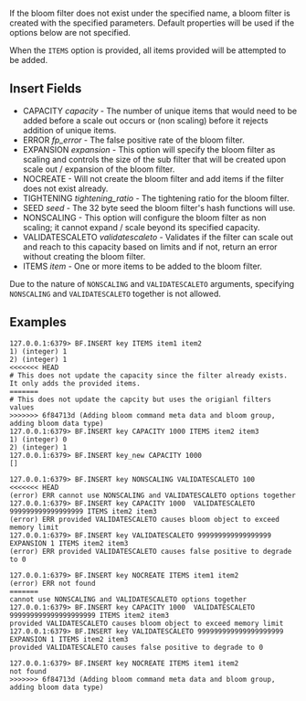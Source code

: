 If the bloom filter does not exist under the specified name, a bloom filter is created with the specified parameters. Default properties will be used if the options below are not specified.

When the `ITEMS` option is provided, all items provided will be attempted to be added.

## Insert Fields

* CAPACITY *capacity* -  The number of unique items that would need to be added before a scale out occurs or (non scaling) before it rejects addition of unique items. 
* ERROR *fp_error* - The false positive rate of the bloom filter.
* EXPANSION *expansion* - This option will specify the bloom filter as scaling and controls the size of the sub filter that will be created upon scale out / expansion of the bloom filter.
* NOCREATE  - Will not create the bloom filter and add items if the filter does not exist already.
* TIGHTENING *tightening_ratio* - The tightening ratio for the bloom filter.
* SEED *seed* - The 32 byte seed the bloom filter's hash functions will use.
* NONSCALING - This option will configure the bloom filter as non scaling; it cannot expand / scale beyond its specified capacity.
* VALIDATESCALETO *validatescaleto* - Validates if the filter can scale out and reach to this capacity based on limits and if not, return an error without creating the bloom filter.
* ITEMS *item* - One or more items to be added to the bloom filter.

Due to the nature of `NONSCALING` and `VALIDATESCALETO` arguments, specifying `NONSCALING` and `VALIDATESCALETO` together is not allowed.

## Examples

```
127.0.0.1:6379> BF.INSERT key ITEMS item1 item2
1) (integer) 1
2) (integer) 1
<<<<<<< HEAD
# This does not update the capacity since the filter already exists. It only adds the provided items.
=======
# This does not update the capcity but uses the origianl filters values
>>>>>>> 6f84713d (Adding bloom command meta data and bloom group, adding bloom data type)
127.0.0.1:6379> BF.INSERT key CAPACITY 1000 ITEMS item2 item3
1) (integer) 0
2) (integer) 1
127.0.0.1:6379> BF.INSERT key_new CAPACITY 1000
[]
```

```
127.0.0.1:6379> BF.INSERT key NONSCALING VALIDATESCALETO 100
<<<<<<< HEAD
(error) ERR cannot use NONSCALING and VALIDATESCALETO options together
127.0.0.1:6379> BF.INSERT key CAPACITY 1000  VALIDATESCALETO 999999999999999999 ITEMS item2 item3
(error) ERR provided VALIDATESCALETO causes bloom object to exceed memory limit
127.0.0.1:6379> BF.INSERT key VALIDATESCALETO 999999999999999999 EXPANSION 1 ITEMS item2 item3
(error) ERR provided VALIDATESCALETO causes false positive to degrade to 0
```
```
127.0.0.1:6379> BF.INSERT key NOCREATE ITEMS item1 item2
(error) ERR not found
=======
cannot use NONSCALING and VALIDATESCALETO options together
127.0.0.1:6379> BF.INSERT key CAPACITY 1000  VALIDATESCALETO 999999999999999999999 ITEMS item2 item3
provided VALIDATESCALETO causes bloom object to exceed memory limit
127.0.0.1:6379> BF.INSERT key VALIDATESCALETO 999999999999999999999 EXPANSION 1 ITEMS item2 item3
provided VALIDATESCALETO causes false positive to degrade to 0
```
```
127.0.0.1:6379> BF.INSERT key NOCREATE ITEMS item1 item2
not found
>>>>>>> 6f84713d (Adding bloom command meta data and bloom group, adding bloom data type)
```